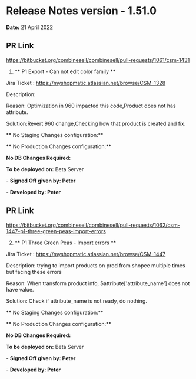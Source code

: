 # Release Notes version - 1.51.0

**Date:** 21 April 2022

## PR Link
https://bitbucket.org/combinesell/combinesell/pull-requests/1061/csm-1431

1. ** P1 Export - Can not edit color family **

Jira Ticket : https://myshopmatic.atlassian.net/browse/CSM-1328

Description:

Reason: Optimization in 960 impacted this code,Product does not has attribute.

Solution:Revert 960 change,Checking how that product is created and fix.

** No Staging Changes configuration:**

** No Production Changes configuration:**

**No DB Changes Required:**

**To be deployed on:** Beta Server

\- **Signed Off given by: Peter**

\- **Developed by: Peter**

## PR Link
https://bitbucket.org/combinesell/combinesell/pull-requests/1062/csm-1447-p1-three-green-peas-import-errors

2. ** P1 Three Green Peas - Import errors **

Jira Ticket : https://myshopmatic.atlassian.net/browse/CSM-1447

Description:
trying to import products on prod from shopee multiple times but facing these errors

Reason: When transform product info, $attribute['attribute_name'] does not have value.

Solution: Check if attribute_name is not ready, do nothing.

** No Staging Changes configuration:**

** No Production Changes configuration:**

**No DB Changes Required:**

**To be deployed on:** Beta Server

\- **Signed Off given by: Peter**

\- **Developed by: Peter**